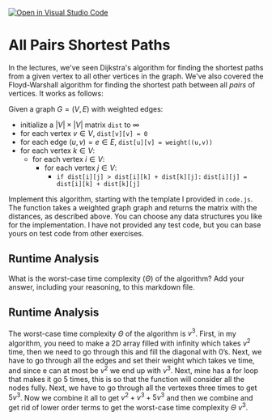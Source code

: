 [![Open in Visual Studio Code](https://classroom.github.com/assets/open-in-vscode-718a45dd9cf7e7f842a935f5ebbe5719a5e09af4491e668f4dbf3b35d5cca122.svg)](https://classroom.github.com/online_ide?assignment_repo_id=12837767&assignment_repo_type=AssignmentRepo)
# All Pairs Shortest Paths

In the lectures, we've seen Dijkstra's algorithm for finding the shortest paths
from a given vertex to all other vertices in the graph. We've also covered the
Floyd-Warshall algorithm for finding the shortest path between all *pairs* of
vertices. It works as follows:

Given a graph $G = (V, E)$ with weighted edges:
- initialize a $|V|\times|V|$ matrix `dist` to $\infty$
- for each vertex $v \in V$, `dist[v][v] = 0`
- for each edge $(u,v) = e \in E$, `dist[u][v] = weight((u,v))`
- for each vertex $k\in V$:
    - for each vertex $i\in V$:
        - for each vertex $j\in V$:
            - `if dist[i][j] > dist[i][k] + dist[k][j]:`
              `dist[i][j] = dist[i][k] + dist[k][j]`

Implement this algorithm, starting with the template I provided in `code.js`.
The function takes a weighted graph graph and returns the matrix with the
distances, as described above. You can choose any data structures you like for
the implementation. I have not provided any test code, but you can base yours on
test code from other exercises.

## Runtime Analysis

What is the worst-case time complexity ($\Theta$) of the algorithm? Add your
answer, including your reasoning, to this markdown file.

## Runtime Analysis

The worst-case time complexity $\Theta$ of the algorithm is $v^3$. First, in my algorithm, you need to make a 2D array filled with infinity which takes $v^2$ time, then we need to go through this and fill the diagonal with 0’s. Next, we have to go through all the edges and set their weight which takes ve time, and since e can at most be $v^2$ we end up with $v^3$. Next, mine has a for loop that makes it go 5 times, this is so that the function will consider all the nodes fully. Next, we have to go through all the vertexes three times to get $5v^3$. Now we combine it all to get $v^2+v^3+5v^3$ and then we combine and get rid of lower order terms to get the worst-case time complexity $\Theta$ $v^3$.